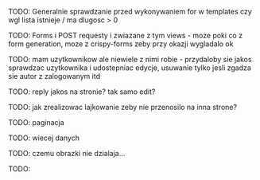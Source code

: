 TODO: Generalnie sprawdzanie przed wykonywaniem for w templates czy wgl lista istnieje / ma dlugosc > 0

TODO: Forms i POST requesty i zwiazane z tym views - moze poki co z form generation, moze z crispy-forms zeby przy okazji wygladalo ok

TODO: mam uzytkownikow ale niewiele z nimi robie - przydaloby sie jakos sprawdzac uzytkownika i udostepniac edycje, usuwanie tylko jesli zgadza sie autor z zalogowanym itd

TODO: reply jakos na stronie? tak samo edit?

TODO: jak zrealizowac lajkowanie zeby nie przenosilo na inna strone?

TODO:  paginacja

TODO: wiecej danych

TODO: czemu obrazki nie dzialaja...

TODO: 
